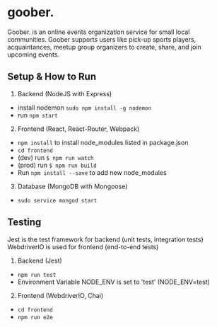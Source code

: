 # goober.
Goober. is an online events organization service for small local communities. Goober supports users like pick-up sports players, acquaintances, meetup group organizers to create, share, and join upcoming events.

## Setup & How to Run

1. Backend (NodeJS with Express)
  - install nodemon `sudo npm install -g nodemon`
  - run `npm start`

2. Frontend (React, React-Router, Webpack)
  - `npm install` to install node_modules listed in package.json
  - `cd frontend`
  - (dev) run `$ npm run watch`
  - (prod) run `$ npm run build`
  - Run `npm install --save` to add new node_modules

3. Database (MongoDB with Mongoose)
 - `sudo service mongod start`

## Testing
Jest is the test framework for backend (unit tests, integration tests)
WebdriverIO is used for frontend (end-to-end tests)

1. Backend (Jest)
  - `npm run test`
  - Environment Variable NODE_ENV is set to 'test' (NODE_ENV=test)

2. Frontend (WebdriverIO, Chai)
  - `cd frontend`
  - `npm run e2e`

